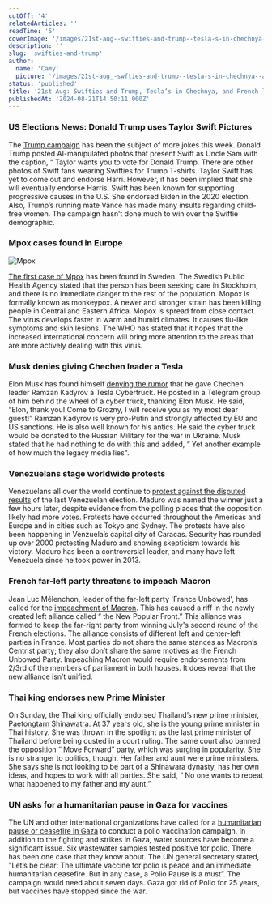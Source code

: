 ```yaml
---
cutOff: '4'
relatedArticles: ''
readTime: '5'
coverImage: '/images/21st-aug--swifties-and-trump--tesla-s-in-chechnya--and-french-left-infighting-M3OD.webp'
description: ''
slug: 'swifties-and-trump'
author:
  name: 'Camy'
  picture: '/images/21st-aug_-swfties-and-trump--tesla-s-in-chechnya--and-french-left-infighting-E4Mj.webp'
status: 'published'
title: '21st Aug: Swifties and Trump, Tesla’s in Chechnya, and French left infighting'
publishedAt: '2024-08-21T14:50:11.000Z'
---
```


### US Elections News: Donald Trump uses Taylor Swift Pictures

The [Trump campaign](https://edition.cnn.com/2024/08/19/politics/donald-trump-taylor-swift-ai/index.html) has been the subject of more jokes this week. Donald Trump posted AI-manipulated photos that present Swift as Uncle Sam with the caption, “ Taylor wants you to vote for Donald Trump. There are other photos of Swift fans wearing Swifties for Trump T-shirts.​​ Taylor Swift has yet to come out and endorse Harri. However, it has been implied that she will eventually endorse Harris. Swift has been known for supporting progressive causes in the U.S. She endorsed Biden in the 2020 election. Also, Trump’s running mate Vance has made many insults regarding child-free women. The campaign hasn’t done much to win over the Swiftie demographic.

### Mpox cases found in Europe

![Mpox](/images/21st-aug--swifties-and-trump--tesla-s-in-chechnya--and-french-left-infighting-M2Mz.webp)

[The first case of Mpox](https://www.bbc.com/news/articles/c4gqr5lrpwxo) has been found in Sweden. The Swedish Public Health Agency stated that the person has been seeking care in Stockholm, and there is no immediate danger to the rest of the population. Mopox is formally known as monkeypox. A newer and stronger strain has been killing people in Central and Eastern Africa. Mopox is spread from close contact. The virus develops faster in warm and humid climates. It causes flu-like symptoms and skin lesions. The WHO has stated that it hopes that the increased international concern will bring more attention to the areas that are more actively dealing with this virus.

### Musk denies giving Chechen leader a Tesla

Elon Musk has found himself [denying the rumor](https://www.politico.eu/article/elon-musk-denies-gifting-chechen-dictator-tesla-truck/?fbclid=IwY2xjawExT3lleHRuA2FlbQIxMAABHcj6RPSlFLXvSD5WhFu6Qdj-skcrm3r6aJjSj-2U_j3bhU9FwftQQfBiDA_aem_sPMF3FuvaCOKr8S9W0HEJg) that he gave Chechen leader Ramzan Kadyrov a Tesla Cybertruck. He posted in a Telegram group of him behind the wheel of a cyber truck, thanking Elon Musk. He said, “Elon, thank you! Come to Grozny, I will receive you as my most dear guest!” Ramzan Kadyrov is very pro-Putin and strongly affected by EU and US sanctions. He is also well known for his antics. He said the cyber truck would be donated to the Russian Military for the war in Ukraine. Musk stated that he had nothing to do with this and added, “ Yet another example of how much the legacy media lies".

### Venezuelans stage worldwide protests

Venezuelans all over the world continue to [protest against the disputed results](https://www.npr.org/2024/08/18/g-s1-17511/venezuelans-demonstrations-opposition-election-victory-claim) of the last Venezuelan election. Maduro was named the winner just a few hours later, despite evidence from the polling places that the opposition likely had more votes. Protests have occurred throughout the Americas and Europe and in cities such as Tokyo and Sydney. The protests have also been happening in Venzuela’s capital city of Caracas. Security has rounded up over 2000 protesting Maduro and showing skepticism towards his victory. Maduro has been a controversial leader, and many have left Venezuela since he took power in 2013.

### French far-left party threatens to impeach Macron

Jean Luc Mélenchon, leader of the far-left party 'France Unbowed', has called for the [impeachment of Macron](https://www.politico.eu/article/france-left-split-melenchon-call-emmanuel-macron-impeachment-castets/). This has caused a riff in the newly created left alliance called “ the New Popular Front.” This alliance was formed to keep the far-right party from winning July's second round of the French elections. The alliance consists of different left and center-left parties in France. Most parties do not share the same stances as Macron’s Centrist party; they also don’t share the same motives as the French Unbowed Party. Impeaching Macron would require endorsements from 2/3rd of the members of parliament in both houses. It does reveal that the new alliance isn’t unified.

### Thai king endorses new Prime Minister

On Sunday, the Thai king officially endorsed Thailand’s new prime minister, [Paetongtarn Shinawatra](https://edition.cnn.com/2024/08/18/asia/thailand-king-paetongtarn-shinawatra-intl-hnk/index.html). At 37 years old, she is the young prime minister in Thai history. She was thrown in the spotlight as the last prime minister of Thailand before being ousted in a court ruling. The same court also banned the opposition “ Move Forward” party, which was surging in popularity. She is no stranger to politics, though. Her father and aunt were prime ministers. She says she is not looking to be part of a Shinawara dynasty, has her own ideas, and hopes to work with all parties. She said, “ No one wants to repeat what happened to my father and my aunt.”

### UN asks for a humanitarian pause in Gaza for vaccines

The UN and other international organizations have called for a [humanitarian pause or ceasefire in Gaza](https://news.un.org/en/story/2024/08/1153276) to conduct a polio vaccination campaign. In addition to the fighting and strikes in Gaza, water sources have become a significant issue. Six wastewater samples tested positive for polio. There has been one case that they know about. The UN general secretary stated, "Let’s be clear: The ultimate vaccine for polio is peace and an immediate humanitarian ceasefire. But in any case, a Polio Pause is a must”. The campaign would need about seven days. Gaza got rid of Polio for 25 years, but vaccines have stopped since the war.